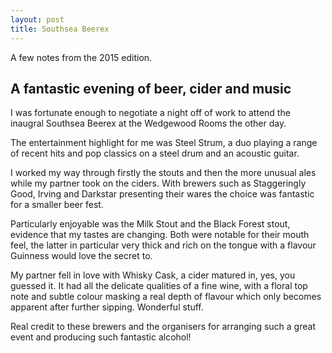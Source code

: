 ```yaml
---
layout: post
title: Southsea Beerex
---
```


A few notes from the 2015 edition.

## A fantastic evening of beer, cider and music

I was fortunate enough to negotiate a night off of work to attend the inaugral Southsea Beerex at the Wedgewood Rooms the other day.

The entertainment highlight for me was Steel Strum, a duo playing a range of recent hits and pop classics on a steel drum and an acoustic guitar.

I worked my way through firstly the stouts and then the more unusual ales while my partner took on the ciders. With brewers such as Staggeringly Good, Irving and Darkstar presenting their wares the choice was fantastic for a smaller beer fest.

Particularly enjoyable was the Milk Stout and the Black Forest stout, evidence that my tastes are changing. Both were notable for their mouth feel, the latter in particular very thick and rich on the tongue with a flavour Guinness would love the secret to.

My partner fell in love with Whisky Cask, a cider matured in, yes, you guessed it. It had all the delicate qualities of a fine wine, with a floral top note and subtle colour masking a real depth of flavour which only becomes apparent after further sipping. Wonderful stuff.

Real credit to these brewers and the organisers for arranging such a great event and producing such fantastic alcohol!
